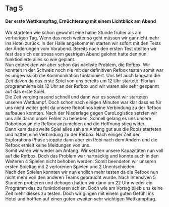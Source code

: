 ## Tag 5  

#### Der erste Wettkampftag, Ernüchterung mit einem Lichtblick am Abend   

Wir starteten wie schon gewohnt eine halbe Stunde früher als am vorherigen Tag. Wenn das noch weiter so geht müssen wir gar nicht mehr ins Hotel zurück. In der Halle angekommen starten wir sofort mit den Tests der Änderungen vom Vorabend. Bereits nach den ersten Test stellten wir fest das sich der stress vom gestrigen Abend gelohnt hatte den nun funktionierte alles so wie geplant.  
Nun entdeckten wir aber schon das nächste Problem, die Refbox. Wir konnten in der Schweiz noch nie mit der definitiven Refbox testen somit war es ungewiss ob die Kommunikation funktioniert. Uns lief auch langsam die Zeit davon da das erste Spiel von uns bereits um 12 Uhr startete. Florian programmierte bis 12 Uhr an der Refbox und wir waren alle sehr gespannt auf das erste Spiel.  
Die Zeit verging rasend schnell und dann war es soweit wir starteten unseren Wettkampf. Doch schon nach einigen Minuten war klar dass es für uns nicht weiter geht da unsere Robotinos keine Verbindung zu der Refbox aufbauen konnten. 
Nach der Niederlage gegen CaroLogistics setzten wir uns alle daran unser Fehler zu beheben. Schnell gelang es uns unsere Robotinos an die Refbox anzumelden und die Hoffnung stieg wider.  
Dann kam das zweite Spiel alles sah am Anfang gut aus die Robis starteten und hatten eine Verbindung zu der Refbox. Nach einiger Zeit der Explorations Phase stoppte dann aber ein Robi nach dem Andern und die Refbox erhielt keine Meldungen von uns.  
Somit waren wir wieder am Anfang. Wir setzten unsere Kapazitäten nun voll auf die Refbox. Doch das Problem war hartnäckig und konnte auch in den Weiteren 4 Spielen nicht behoben werden. Somit beendeten wir unseren ersten Spieltag mit 2 verlorenen Spielen und 2 Unentschieden.  
Nach den Spielen konnten wir nun endlich mehr testen da die Refbox nun nicht mehr von den anderen Teams gebraucht wurde. Nach Intensiven 5 Stunden probieren und debugen hatten wir dann um 22 Uhr wieder ein Programm das zu funktionieren schien. Doch wie am Vortag blieb uns keine Zeit mehr dieses zu testen. Doch wir gingen mit einem guten Gefühl ins Hotel und hofften auf einen guten zweiten sehr wichtigen Wettkampftag.   
